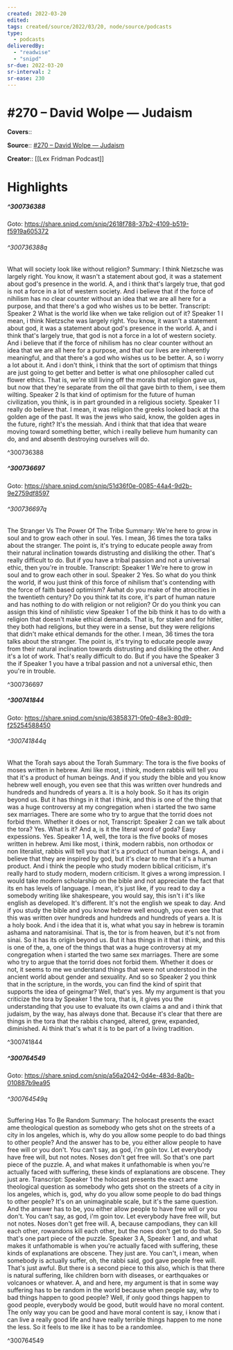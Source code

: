 ```yaml
---
created: 2022-03-20
edited:
tags: created/source/2022/03/20, node/source/podcasts
type: 
  - podcasts
deliveredBy: 
  - "readwise"
  - "snipd"
sr-due: 2022-03-20
sr-interval: 2
sr-ease: 230
---
```

# \#270 – David Wolpe —  Judaism

**Covers**:: 

**Source**:: [\#270 – David Wolpe —  Judaism](https://share.snipd.com/episode/589b6c88-eb69-48a5-a8c8-cfa74711dd2c)

**Creator**:: [[Lex Fridman Podcast]]

# Highlights
##### ^300736388


Goto: https://share.snipd.com/snip/2618f788-37b2-4109-b519-f5919a605372  

###### ^300736388q

What will society look like without religion?
Summary:
I think Nietzsche was largely right. You know, it wasn't a statement about god, it was a statement about god's presence in the world. A, and i think that's largely true, that god is not a force in a lot of western society. And i believe that if the force of nihilism has no clear counter without an idea that we are all here for a purpose, and that there's a god who wishes us to be better.
Transcript:
Speaker 2
What is the world like when we take religion out of it?
Speaker 1
I mean, i think Nietzsche was largely right. You know, it wasn't a statement about god, it was a statement about god's presence in the world. A, and i think that's largely true, that god is not a force in a lot of western society. And i believe that if the force of nihilism has no clear counter without an idea that we are all here for a purpose, and that our lives are inherently meaningful, and that there's a god who wishes us to be better. A, so i worry a lot about it. And i don't think, i think that the sort of optimism that things are just going to get better and better is what one philosopher called cut flower ethics. That is, we're still living off the morals that religion gave us, but now that they're separate from the oil that gave birth to them, i see them wilting.
Speaker 2
Is that kind of optimism for the future of human civilization, you think, is in part grounded in a religious society.
Speaker 1
I really do believe that. I mean, it was religion the greeks looked back at tha golden age of the past. It was the jews who said, know, the golden ages in the future, right? It's the messiah. And i think that that idea that weare moving toward something better, which i really believe hum humanity can do, and and absenth destroying ourselves will do. 

^300736388

##### ^300736697


Goto: https://share.snipd.com/snip/51d36f0e-0085-44a4-9d2b-9e2759df8597  

###### ^300736697q

The Stranger Vs The Power Of The Tribe
Summary:
We're here to grow in soul and to grow each other in soul. Yes. I mean, 36 times the tora talks about the stranger. The point is, it's trying to educate people away from their natural inclination towards distrusting and disliking the other. That's really difficult to do. But if you have a tribal passion and not a universal ethic, then you're in trouble.
Transcript:
Speaker 1
We're here to grow in soul and to grow each other in soul.
Speaker 2
Yes. So what do you think the world, if wou just think of this force of nihilism that's contending with the force of faith based optimism? Awhat do you make of the atrocities in the twentieth century? Do you think tat its core, it's part of human nature and has nothing to do with religion or not religion? Or do you think you can assign this kind of nihilistic view
Speaker 1
of the bib think it has to do with a religion that doesn't make ethical demands. That is, for stalen and for hitler, they both had religions, but they were in a sense, but they were religions that didn't make ethical demands for the other. I mean, 36 times the tora talks about the stranger. The point is, it's trying to educate people away from their natural inclination towards distrusting and disliking the other. And it's a lot of work. That's really difficult to do. But if you have the
Speaker 3
the if
Speaker 1
you have a tribal passion and not a universal ethic, then you're in trouble. 

^300736697

##### ^300741844


Goto: https://share.snipd.com/snip/63858371-0fe0-48e3-80d9-f25254588450  

###### ^300741844q

What the Torah says about the Torah
Summary:
The tora is the five books of moses written in hebrew. Ami like most, i think, modern rabbis will tell you that it's a product of human beings. And if you study the bible and you know hebrew well enough, you even see that this was written over hundreds and hundreds and hundreds of years a. It is a holy book. So it has its origin beyond us. But it has things in it that i think, and this is one of the thing that was a huge controversy at my congregation when i started the two same sex marriages. There are some who try to argue that the torrid does not forbid them. Whether it does or not,
Transcript:
Speaker 2
can we talk about the tora? Yes. What is it? And a, is it the literal word of goda? Easy expessions. Yes.
Speaker 1
A, well, the tora is the five books of moses written in hebrew. Ami like most, i think, modern rabbis, non orthodox or non literalist, rabbis will tell you that it's a product of human beings. A, and i believe that they are inspired by god, but it's clear to me that it's a human product. And i think the people who study modern biblical criticism, it's really hard to study modern, modern criticism. It gives a wrong impression. I would take modern scholarship on the bible and not appreciate the fact that its en has levels of language. I mean, it's just like, if you read to day a somebody writing like shakespeare, you would say, this isn't i it's like english as developed. It's different. It's not the english we speak to day. And if you study the bible and you know hebrew well enough, you even see that this was written over hundreds and hundreds and hundreds of years a. It is a holy book. And i the idea that it is, what what you say in hebrew is toramin ashama and natoramisinai. That is, the tor is from heaven, but it's not from sinai. So it has its origin beyond us. But it has things in it that i think, and this is one of the, a, one of the things that was a huge controversy at my congregation when i started the two same sex marriages. There are some who try to argue that the torrid does not forbid them. Whether it does or not, it seems to me we understand things that were not understood in the ancient world about gender and sexuality. And so so
Speaker 2
you think that in the scripture, in the words, you can find the kind of spirit that supports the idea of geingmar? Well, that's yes. My my argument is that you criticize the tora by
Speaker 1
the tora, that is, it gives you the understanding that you use to evaluate its own claims a and and i think that judaism, by the way, has always done that. Because it's clear that there are things in the tora that the rabbis changed, altered, grew, expanded, diminished. Ai think that's what it is to be part of a living tradition. 

^300741844

##### ^300764549


Goto: https://share.snipd.com/snip/a56a2042-0d4e-483d-8a0b-010887b9ea95  

###### ^300764549q

Suffering Has To Be Random
Summary:
The holocast presents the exact ame theological question as somebody who gets shot on the streets of a city in los angeles, which is, why do you allow some people to do bad things to other people? And the answer has to be, you either allow people to have free will or you don't. You can't say, as god, i'm goin tov. Let everybody have free will, but not notes. Noses don't get free will. So that's one part piece of the puzzle. A, and what makes it unfathomable is when you're actually faced with suffering, these kinds of explanations are obscene. They just are.
Transcript:
Speaker 1
the holocast presents the exact ame theological question as somebody who gets shot on the streets of a city in los angeles, which is, god, why do you allow some people to do bad things to other people? It's on an unimaginable scale, but it's the same question. And the answer has to be, you either allow people to have free will or you don't. You can't say, as god, i'm goin tov. Let everybody have free will, but not notes. Noses don't get free will. A, because campodians, they can kill each other, rowandons kill each other, but the noes don't get to do that. So that's one part piece of the puzzle.
Speaker 3
A,
Speaker 1
and, and what makes it unfathomable is when you're actually faced with suffering, these kinds of explanations are obscene. They just are. You can't, i mean, when somebody is actually suffer, oh, the rabbi said, god gave people free will. That's just awful. But there is a second piece to this also, which is that there is natural suffering, like children born with diseases, or earthquakes or volcanoes or whatever. A, and and here, my argument is that in some way suffering has to be random in the world because when people say, why to bad things happen to good people? Well, if only good things happen to good people, everybody would be good, butit would have no moral content. The only way you can be good and have moral content is say, i know that i can live a really good life and have really terrible things happen to me none the less. So it feels to me like it has to be a randomlee. 

^300764549

